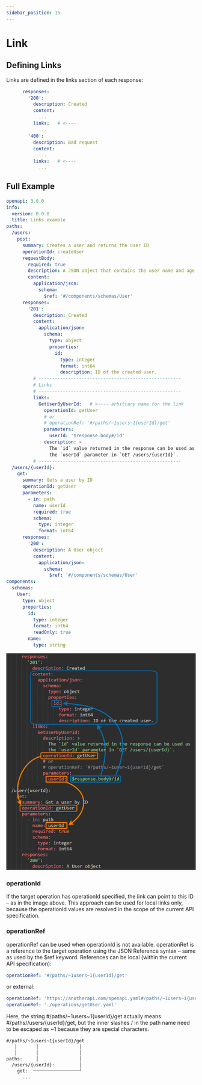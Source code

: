 ```yaml
---
sidebar_position: 15
---
```


# Link

## Defining Links

Links are defined in the links section of each response:

```yaml
      responses:
        '200':
          description: Created
          content:
            ...
          links:   # <----
            ...
        '400':
          description: Bad request
          content:
            ...
          links:   # <----
            ...
```
## Full Example

```yaml
openapi: 3.0.0
info:
  version: 0.0.0
  title: Links example
paths:
  /users:
    post:
      summary: Creates a user and returns the user ID
      operationId: createUser
      requestBody:
        required: true
        description: A JSON object that contains the user name and age.
        content:
          application/json:
            schema:
              $ref: '#/components/schemas/User'
      responses:
        '201':
          description: Created
          content:
            application/json:
              schema:
                type: object
                properties:
                  id:
                    type: integer
                    format: int64
                    description: ID of the created user.
          # -----------------------------------------------------
          # Links
          # -----------------------------------------------------
          links:
            GetUserByUserId:   # <---- arbitrary name for the link
              operationId: getUser
              # or
              # operationRef: '#/paths/~1users~1{userId}/get'
              parameters:
                userId: '$response.body#/id'
              description: >
                The `id` value returned in the response can be used as
                the `userId` parameter in `GET /users/{userId}`.
          # -----------------------------------------------------
  /users/{userId}:
    get:
      summary: Gets a user by ID
      operationId: getUser
      parameters:
        - in: path
          name: userId
          required: true
          schema:
            type: integer
            format: int64
      responses:
        '200':
          description: A User object
          content:
            application/json:
              schema:
                $ref: '#/components/schemas/User'
components:
  schemas:
    User:
      type: object
      properties:
        id:
          type: integer
          format: int64
          readOnly: true
        name:
          type: string
```

![img1](img1.png)

### operationId 
If the target operation has operationId specified, the link can point to this ID – as in the image above. This approach can be used for local links only, because the operationId values are resolved in the scope of the current API specification.

### operationRef
operationRef can be used when operationId is not available. operationRef is a reference to the target operation using the JSON Reference syntax – same as used by the $ref keyword. References can be local (within the current API specification):
```yaml
operationRef: '#/paths/~1users~1{userId}/get'
```
or external:
```yaml
operationRef: 'https://anotherapi.com/openapi.yaml#/paths/~1users~1{userId}/get'
operationRef: './operations/getUser.yaml'
```
Here, the string #/paths/~1users~1{userId}/get actually means #/paths//users/{userId}/get, but the inner slashes / in the path name need to be escaped as ~1 because they are special characters.

```
#/paths/~1users~1{userId}/get
   │       │               │
   │       │               │
paths:     │               │
  /users/{userId}:         │
    get:  ─────────────────┘
      ...
```